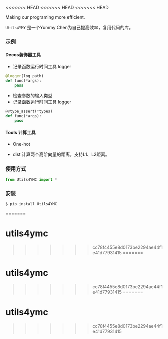 <<<<<<< HEAD
<<<<<<< HEAD
<<<<<<< HEAD
<!-- # Utils4YMC [![Version][version-badge]][version-link] ![MIT License][license-badge] -->


Making our programing more efficient.


`Utils4YMY` 是一个Yummy Chen为自己提高效率，复用代码的库。


### 示例

#### Decos装饰器工具
* 记录函数运行时间工具 logger
```python
@logger(log_path)
def func(*args):
    pass
```
* 检查参数的输入类型
* 记录函数运行时间工具 logger
```python
@@type_assert(*types)
def func(*args):
    pass
```

#### Tools 计算工具
* One-hot

* dist
计算两个高阶向量的距离，支持L1、L2距离。


### 使用方式

``` python
from Utils4YMC import *
```

### 安装

```
$ pip install Utils4YMC
```


<!-- ### License

[MIT](https://github.com/pythonml/douyin_image/blob/master/LICENSE)


[version-badge]:   https://img.shields.io/badge/version-0.1-brightgreen.svg
[version-link]:    https://pypi.python.org/pypi/douyin_image/
[license-badge]:   https://img.shields.io/github/license/pythonml/douyin_image.svg -->
=======
# utils4ymc
>>>>>>> cc78f4455e8d0173be2294ae44f1e41d77931415
=======
# utils4ymc
>>>>>>> cc78f4455e8d0173be2294ae44f1e41d77931415
=======
# utils4ymc
>>>>>>> cc78f4455e8d0173be2294ae44f1e41d77931415
